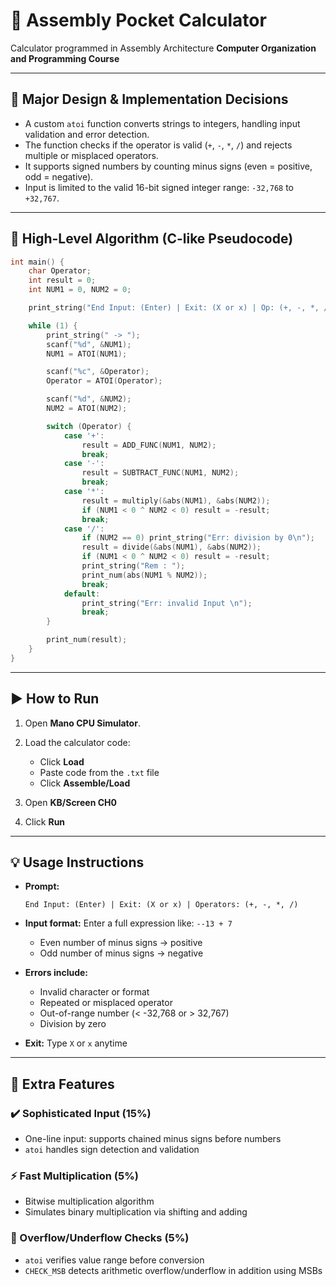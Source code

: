 # 🧮 Assembly Pocket Calculator

Calculator programmed in Assembly Architecture
**Computer Organization and Programming Course**

---

## 🔧 Major Design & Implementation Decisions

* A custom `atoi` function converts strings to integers, handling input validation and error detection.
* The function checks if the operator is valid (`+`, `-`, `*`, `/`) and rejects multiple or misplaced operators.
* It supports signed numbers by counting minus signs (even = positive, odd = negative).
* Input is limited to the valid 16-bit signed integer range: `-32,768` to `+32,767`.

---

## 🧠 High-Level Algorithm (C-like Pseudocode)

```c
int main() {
    char Operator;
    int result = 0;
    int NUM1 = 0, NUM2 = 0;

    print_string("End Input: (Enter) | Exit: (X or x) | Op: (+, -, *, /)\n");

    while (1) {
        print_string(" -> ");
        scanf("%d", &NUM1);
        NUM1 = ATOI(NUM1);

        scanf("%c", &Operator);
        Operator = ATOI(Operator);

        scanf("%d", &NUM2);
        NUM2 = ATOI(NUM2);

        switch (Operator) {
            case '+':
                result = ADD_FUNC(NUM1, NUM2);
                break;
            case '-':
                result = SUBTRACT_FUNC(NUM1, NUM2);
                break;
            case '*':
                result = multiply(&abs(NUM1), &abs(NUM2));
                if (NUM1 < 0 ^ NUM2 < 0) result = -result;
                break;
            case '/':
                if (NUM2 == 0) print_string("Err: division by 0\n");
                result = divide(&abs(NUM1), &abs(NUM2));
                if (NUM1 < 0 ^ NUM2 < 0) result = -result;
                print_string("Rem : ");
                print_num(abs(NUM1 % NUM2));
                break;
            default:
                print_string("Err: invalid Input \n");
                break;
        }

        print_num(result);
    }
}
```

---

## ▶️ How to Run

1. Open **Mano CPU Simulator**.
2. Load the calculator code:

   * Click **Load**
   * Paste code from the `.txt` file
   * Click **Assemble/Load**
3. Open **KB/Screen CH0**
4. Click **Run**

---

## 💡 Usage Instructions

* **Prompt:**

  ```
  End Input: (Enter) | Exit: (X or x) | Operators: (+, -, *, /)
  ```

* **Input format:**
  Enter a full expression like: `--13 + 7`

  * Even number of minus signs → positive
  * Odd number of minus signs → negative

* **Errors include:**

  * Invalid character or format
  * Repeated or misplaced operator
  * Out-of-range number (< -32,768 or > 32,767)
  * Division by zero

* **Exit:** Type `X` or `x` anytime

---

## 🧪 Extra Features

### ✔️ Sophisticated Input (15%)

* One-line input: supports chained minus signs before numbers
* `atoi` handles sign detection and validation

### ⚡ Fast Multiplication (5%)

* Bitwise multiplication algorithm
* Simulates binary multiplication via shifting and adding

### 🚫 Overflow/Underflow Checks (5%)

* `atoi` verifies value range before conversion
* `CHECK_MSB` detects arithmetic overflow/underflow in addition using MSBs
